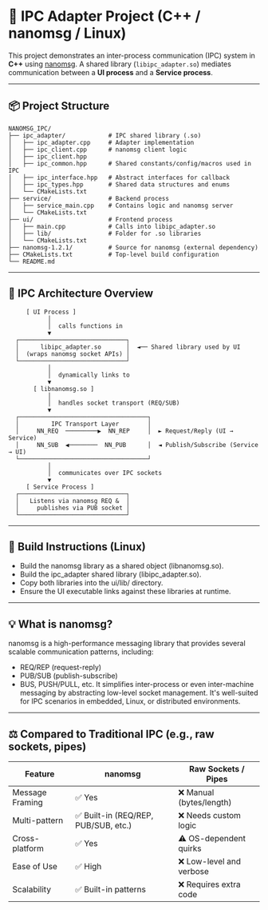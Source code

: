 # 🧩 IPC Adapter Project (C++ / nanomsg / Linux)

This project demonstrates an inter-process communication (IPC) system in **C++** using [nanomsg](https://nanomsg.org). A shared library (`libipc_adapter.so`) mediates communication between a **UI process** and a **Service process**.

---

## 📦 Project Structure

```text
NANOMSG_IPC/
├── ipc_adapter/            # IPC shared library (.so)
│   ├── ipc_adapter.cpp     # Adapter implementation
│   ├── ipc_client.cpp      # nanomsg client logic
│   ├── ipc_client.hpp
│   ├── ipc_common.hpp      # Shared constants/config/macros used in IPC
│   ├── ipc_interface.hpp   # Abstract interfaces for callback
│   ├── ipc_types.hpp       # Shared data structures and enums
│   └── CMakeLists.txt
├── service/                # Backend process
│   ├── service_main.cpp    # Contains logic and nanomsg server
│   └── CMakeLists.txt
├── ui/                     # Frontend process
│   ├── main.cpp            # Calls into libipc_adapter.so
│   ├── lib/                # Folder for .so libraries
│   └── CMakeLists.txt
├── nanomsg-1.2.1/          # Source for nanomsg (external dependency)
├── CMakeLists.txt          # Top-level build configuration
└── README.md
```

---

## 🔌 IPC Architecture Overview

```text
     [ UI Process ]
           │
           │  calls functions in
           ▼
  ┌──────────────────────────────┐
  │      libipc_adapter.so       │  ◄── Shared library used by UI
  │  (wraps nanomsg socket APIs) │
  └──────────────────────────────┘
           │
           │  dynamically links to
           ▼
       [ libnanomsg.so ]
           │
           │  handles socket transport (REQ/SUB)
           ▼
  ┌────────────────────────────────────┐
  │         IPC Transport Layer        │
  │     NN_REQ  ─────────▶  NN_REP     │  ► Request/Reply (UI → Service)
  │     NN_SUB  ◀────────  NN_PUB      │  ◄ Publish/Subscribe (Service → UI)
  └────────────────────────────────────┘
           │
           │  communicates over IPC sockets
           ▼
     [ Service Process ]
  ┌──────────────────────────────┐
  │   Listens via nanomsg REQ &  │
  │     publishes via PUB socket │
  └──────────────────────────────┘
```

---

## 🧪 Build Instructions (Linux)
- Build the nanomsg library as a shared object (libnanomsg.so).
- Build the ipc_adapter shared library (libipc_adapter.so).
- Copy both libraries into the ui/lib/ directory.
- Ensure the UI executable links against these libraries at runtime.

---

## 💡 What is nanomsg?
nanomsg is a high-performance messaging library that provides several scalable communication patterns, including:
- REQ/REP (request-reply)
- PUB/SUB (publish-subscribe)
- BUS, PUSH/PULL, etc.
It simplifies inter-process or even inter-machine messaging by abstracting low-level socket management. It's well-suited for IPC scenarios in embedded, Linux, or distributed environments.

---

## ⚖️ Compared to Traditional IPC (e.g., raw sockets, pipes)

| Feature         | nanomsg                              | Raw Sockets / Pipes             |
|----------------|---------------------------------------|---------------------------------|
| Message Framing| ✅ Yes                                | ❌ Manual (bytes/length)        |
| Multi-pattern  | ✅ Built-in (REQ/REP, PUB/SUB, etc.)  | ❌ Needs custom logic           |
| Cross-platform | ✅ Yes                                | ⚠️ OS-dependent quirks          |
| Ease of Use    | ✅ High                               | ❌ Low-level and verbose        |
| Scalability    | ✅ Built-in patterns                  | ❌ Requires extra code          |

